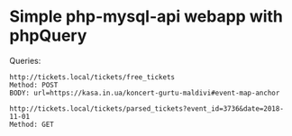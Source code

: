 # Simple php-mysql-api webapp with phpQuery

Queries:

```
http://tickets.local/tickets/free_tickets
Method: POST
BODY: url=https://kasa.in.ua/koncert-gurtu-maldivi#event-map-anchor
```

```
http://tickets.local/tickets/parsed_tickets?event_id=3736&date=2018-11-01
Method: GET
```